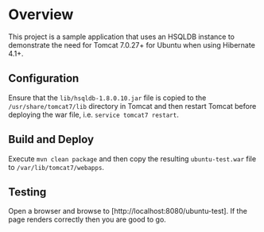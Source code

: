 # Overview
This project is a sample application that uses an HSQLDB instance to demonstrate the need for Tomcat 7.0.27+ for Ubuntu when using Hibernate 4.1+.

## Configuration
Ensure that the `lib/hsqldb-1.8.0.10.jar` file is copied to the `/usr/share/tomcat7/lib` directory in Tomcat and then restart Tomcat before deploying the war file, i.e. `service tomcat7 restart`.

## Build and Deploy
Execute `mvn clean package` and then copy the resulting `ubuntu-test.war` file to `/var/lib/tomcat7/webapps`.

## Testing
Open a browser and browse to [http://localhost:8080/ubuntu-test].  If the page renders correctly then you are good to go.
